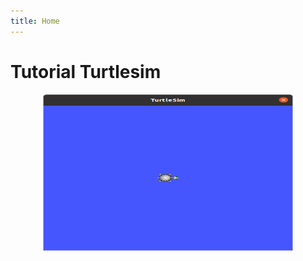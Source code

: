 ```yaml
---
title: Home
---
```


# Tutorial Turtlesim
<p align="center">
<img src="./assets/Turtlesim_Gui.png" alt="drawing" width="400" height="250" />
</p>
